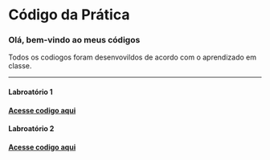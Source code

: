 # Código da Prática 

<h3>Olá, bem-vindo ao meus códigos</h3>

<p>Todos os codiogos foram desenvovildos de acordo com o aprendizado em classe.</p>

<hr>

<h4>Labroatório 1<h4>
  <a href="Laboratorio1/">Acesse codigo aqui</a>
 
 <h4>Labroatório 2<h4>
  <a href="Laboratorio2/">Acesse codigo aqui</a>
